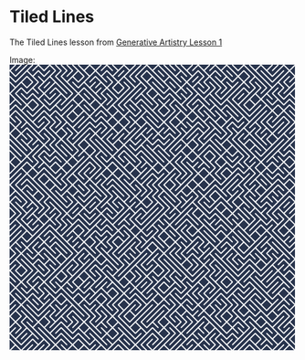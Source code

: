 # Tiled Lines

The Tiled Lines lesson from [Generative Artistry Lesson 1](https://generativeartistry.com/tutorials/tiled-lines/)

Image:
![Tiled Lines](./sketch.png)

